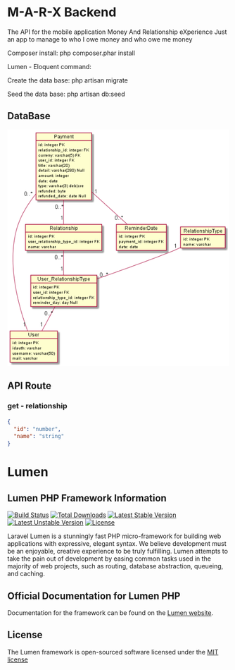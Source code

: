 # M-A-R-X Backend

The API for the mobile application Money And Relationship eXperience
Just an app to manage to who I owe money and who owe me money

Composer install: php composer.phar install

Lumen - Eloquent command:

Create the data base: php artisan migrate

Seed the data base: php artisan db:seed


## DataBase

![alt UML](https://raw.githubusercontent.com/kingdomflo/M-A-R-X_Backend/master/out/plantUml/class/class.png)


## API Route

### get - relationship 

```json
{
  "id": "number",
  "name": "string"
}
```  



# Lumen

## Lumen PHP Framework Information

[![Build Status](https://travis-ci.org/laravel/lumen-framework.svg)](https://travis-ci.org/laravel/lumen-framework)
[![Total Downloads](https://poser.pugx.org/laravel/lumen-framework/d/total.svg)](https://packagist.org/packages/laravel/lumen-framework)
[![Latest Stable Version](https://poser.pugx.org/laravel/lumen-framework/v/stable.svg)](https://packagist.org/packages/laravel/lumen-framework)
[![Latest Unstable Version](https://poser.pugx.org/laravel/lumen-framework/v/unstable.svg)](https://packagist.org/packages/laravel/lumen-framework)
[![License](https://poser.pugx.org/laravel/lumen-framework/license.svg)](https://packagist.org/packages/laravel/lumen-framework)

Laravel Lumen is a stunningly fast PHP micro-framework for building web applications with expressive, elegant syntax. We believe development must be an enjoyable, creative experience to be truly fulfilling. Lumen attempts to take the pain out of development by easing common tasks used in the majority of web projects, such as routing, database abstraction, queueing, and caching.

## Official Documentation for Lumen PHP

Documentation for the framework can be found on the [Lumen website](http://lumen.laravel.com/docs).

## License

The Lumen framework is open-sourced software licensed under the [MIT license](http://opensource.org/licenses/MIT)

